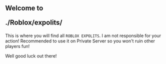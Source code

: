 ## Welcome to <p id="green">./Roblox/expolits/</p>

This is where you will find all `ROBLOX EXPOLITS`. I am not responsible for your action!
Recommended to use it on Private Server so you won't ruin other players fun!

Well good luck out there!
